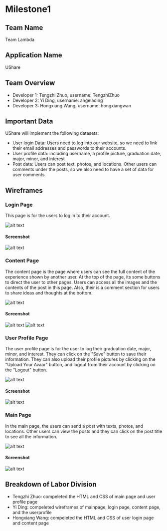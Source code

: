 # Milestone1

## Team Name

Team Lambda

## Application Name

UShare

## Team Overview

* Developer 1: Tengzhi Zhuo, username: TengzhiZhuo
* Developer 2: Yi Ding, username: angelading
* Developer 3: Hongxiang Wang, username: hongxiangwan

## Important Data

UShare will implement the following datasets:

* User login Data: Users need to log into our website, so we need to link their email addresses and passwords to their accounts. 
* User profile data: including username, a profile picture, graduation date, major, minor, and interest
* Post data: Users can post text, photos, and locations. Other users can comments under the posts, so we also need to have a set of data for user comments.

## Wireframes

### Login Page

This page is for the users to log in to their account.

<img src="img/loginPage.png" alt="alt text" title="image Title" />

#### Screenshot

<img src="img/loginScreenshot.png" alt="alt text" title="image Title" />

### Content Page

The content page is the page where users can see the full content of the experience shown by another user. At the top of the page, its some buttons to direct the user to other pages. Users can access all the images and the contents of the post in this page. Also, their is a comment section for users to share ideas and thoughts at the bottom. 

<img src="img/contentPage.png" alt="alt text" title="image Title" />

#### Screenshot

<img src="img/contentScreenshot1.png" alt="alt text" title="image Title" />
<img src="img/contentScreenshot2.png" alt="alt text" title="image Title" />

### User Profile Page
The user profile page is for the user to log their graduation date, major, minor, and interest. They can click on the "Save" button to save their information. They can also upload their profile pictures by clicking on the "Upload Your Avaar" button, and logout from their account by clicking on the "Logout" button. 

<img src="img/UserProfile.jpg" alt="alt text" title="image Title" />

#### Screenshot
<img src="img/UserProfileScreenshot.jpg" alt="alt text" title="image Title" />

### Main Page
In the main page, the users can send a post with texts, photos, and locations. Other users can view the posts and they can click on the post title to see all the information.

<img src="img/MainPage.jpg" alt="alt text" title="image Title" />


#### Screenshot
<img src="img/MainPageScreenshot.jpg" alt="alt text" title="image Title" />

## Breakdown of Labor Division
* Tengzhi Zhuo: compeleted the HTML and CSS of main page and user profile page
* Yi Ding: compeleted wireframes of mainpage, login page, content page, and the userprofile  
* Hongxiang Wang: compeleted the HTML and CSS of user login page and content page
